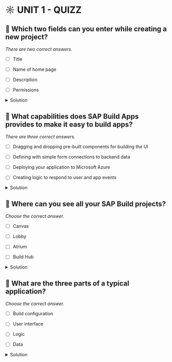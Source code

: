 # ☼ UNIT 1 - QUIZZ

## :small_red_triangle_down: Which two fields can you enter while creating a new project?

_There are two correct answers._

- [ ] Title

- [ ] Name of home page

- [ ] Description

- [ ] Permissions

<details>
  <summary>Solution</summary>

- [ ] Title

- [ ] Name of home page

- [ ] Description

- [ ] Permissions

</details>

## :small_red_triangle_down: What capabilities does SAP Build Apps provides to make it easy to build apps?

_There are three correct answers._

- [ ] Dragging and dropping pre-built components for building the UI

- [ ] Defining with simple form connections to backend data

- [ ] Deploying your application to Microsoft Azure

- [ ] Creating logic to respond to user and app events

<details>
  <summary>Solution</summary>

- [ ] Dragging and dropping pre-built components for building the UI

- [ ] Defining with simple form connections to backend data

- [ ] Deploying your application to Microsoft Azure

- [ ] Creating logic to respond to user and app events

</details>

## :small_red_triangle_down: Where can you see all your SAP Build projects?

_Choose the correct answer._

- [ ] Canvas

- [ ] Lobby

- [ ] Atrium

- [ ] Build Hub

<details>
  <summary>Solution</summary>

- [ ] Canvas

- [ ] Lobby

- [ ] Atrium

- [ ] Build Hub

</details>

## :small_red_triangle_down: What are the three parts of a typical application?

_Choose the correct answer._

- [ ] Build configuration

- [ ] User interface

- [ ] Logic

- [ ] Data

<details>
  <summary>Solution</summary>

- [ ] Build configuration

- [ ] User interface

- [ ] Logic

- [ ] Data

</details>
